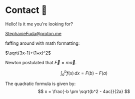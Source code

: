 # Contact :satellite:


Hello! Is it me you're looking for?

[StephanieFuda@proton.me](mailto:stephaniefuda@proton.me)







faffing around with math formatting:

$\sqrt{3x-1}+(1+x)^2$



Newton postulated that $\vec { F } = m \vec { a }$.


$$
\int_{a}^{b} f(x)\,dx = F(b) - F(a)
$$


The quadratic formula is given by:
$$
x = \frac{-b \pm \sqrt{b^2 - 4ac}}{2a}
$$
